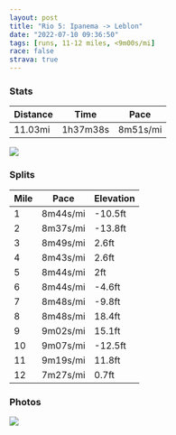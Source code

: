 ```yaml
---
layout: post
title: "Rio 5: Ipanema -> Leblon"
date: "2022-07-10 09:36:50"
tags: [runs, 11-12 miles, <9m00s/mi]
race: false
strava: true
---
```


### Stats

| Distance | Time | Pace |
|----------|------|------|
|11.03mi|1h37m38s|8m51s/mi|

<img src='https://maps.googleapis.com/maps/api/staticmap?maptype=roadmap&path=enc:jshkCb`tfGBB?HKrBGhEEl@Br@IjACnA@|CEpAAxDOzD@hAEnA@j@GdCAlBQrDYfSGb@ErBG|@BlGOfF?|CDjBVbDDrALtALx@RdDFrCL~ADxAN|BDhBPvAPlCTbAL`ABlB^tCLvA\lBFj@@|@L`A\vAt@xBNr@Rb@F\b@vAPd@FDBAEMw@uAIUCSs@uB[q@Ss@]gBQsAQgCUkBI{A@M]oD@u@Kc@[oCYuDOuCCaAMuA[oGGu@A_AK{AIyC@y@Ow@Gg@QuCAgEDi@BeBC[LqA@i@A_BBuAJeB?aBN{GBuDL}ABkA@_DHsBAg@DkBJaC@yAHmC?o@N{DF_CCo@@i@D{@B}BLwC@aC\}Bp@gCLqAp@eCp@cD@ICAQbBuAvFu@~D_@`BMzAB|AK|BE`EGhAEvEGpAAzBG`@OvBAnAE`@?jDMjGKdC@jAEjB?d@KhC@nBGh@E~AIf@IfA?`@DtAGxCIhAGxB@xAA~@H~Bf@dIAf@Hd@LxBNnADzAVbD?r@FdAAf@Bf@B\JTHtBJhAJ|AFd@B`ANrA@`@PlANl@@|@LvAVnBL`CFb@b@x@HXFj@J\B\h@`BBTd@pAJb@HHu@sA?WU{@Um@eA{DEe@?e@Ek@Ig@?m@]_B?eAGa@_@qACwAE{@Ge@Ai@Qi@OuBK}@EcAMw@IoFIi@OwBKe@EaBEg@EOA{AGi@Cw@e@cEEq@Aq@KgB@oAEg@BwBMoDNwABuAN{AEk@AsA@k@Fg@P{@Ck@@m@FaAGiAHs@GyBBi@E_@?k@NcCB{ELiB@aACi@FuAAi@RoCGe@@c@NuA@qCCi@N_BLoH?yABk@@_BP_AFCHDHGAONoAj@yDAi@v@sDNe@?OCDE|@}@dGaAtEEn@Qn@Gp@@|@AfAKhCId@Ab@Df@Ab@A~BMpALlAEf@EvAMdCKdGEv@@HAz@MrAKtC@f@C~ABdAIfCCjAFjA@bASlBAvBWfGBr@Cb@ApDId@EpAB|CFt@HhBHhDh@lGLzB?^FVWsAGm@@oAAi@UqDEcBWuD?cAI}ABc@EoAJ{C@cBFi@E[?]FsAA]BeA?gAHkA?_CNkEB]ImBFe@B_B?_B@o@Dc@NgFCgAB{@Dg@A_@NyBBm@EwD@e@D_@Be@E_BBi@LsA&key=AIzaSyC1MId7bFpkLXNAaYhBSTb8jLyiSqzbDtM&size=800x800&markers=color:yellow|label:S|-22.98694,-43.19762&markers=color:green|label:F|-22.98670000000002,-43.2001199999999'>

### Splits

| Mile | Pace | Elevation |
|------|------|-----------|
|1|8m44s/mi|-10.5ft|
|2|8m37s/mi|-13.8ft|
|3|8m49s/mi|2.6ft|
|4|8m43s/mi|2.6ft|
|5|8m44s/mi|2ft|
|6|8m44s/mi|-4.6ft|
|7|8m48s/mi|-9.8ft|
|8|8m48s/mi|18.4ft|
|9|9m02s/mi|15.1ft|
|10|9m07s/mi|-12.5ft|
|11|9m19s/mi|11.8ft|
|12|7m27s/mi|0.7ft|

### Photos
<img src='https://dgtzuqphqg23d.cloudfront.net/nqs6dwCr5cLm-rFyBlWdNg_JFS0LRxiaAWfnuAyXO6k-576x768.jpg'>
